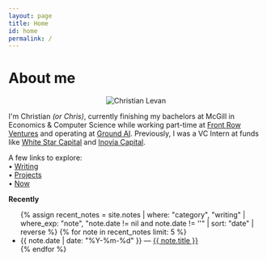 ```yaml
---
layout: page
title: Home
id: home
permalink: /
---
```


# About me

<div style="text-align: center;">
  <img src="{{ '/assets/IMG_8265.jpg' | relative_url }}" alt="Christian Levan" style="max-width: 500px">
</div>

I'm Christian _(or Chris)_, currently finishing my bachelors at McGill in Economics & Computer Science while working part-time at [Front Row Ventures](https://frontrow.ventures/) and operating at [Ground AI](https://groundai.com/). Previously, I was a VC Intern at funds like [White Star Capital](https://whitestarcapital.com/) and [Inovia Capital](https://inovia.vc/).

A few links to explore:
<br>
• <a href="/writing" class="internal-link">Writing</a>
<br>
• <a href="/projects" class="internal-link">Projects</a>
<br>
• <a href="/now" class="internal-link">Now</a>

<strong>Recently</strong>

<ul>
  {% assign recent_notes = site.notes | where: "category", "writing" | where_exp: "note", "note.date != nil and note.date != ''" | sort: "date" | reverse %}
  {% for note in recent_notes limit: 5 %}
    <li>
      {{ note.date | date: "%Y-%m-%d" }} — <a class="internal-link" href="{{ site.baseurl }}{{ note.url }}">{{ note.title }}</a>
    </li>
  {% endfor %}
</ul>

<style>
  .wrapper {
    max-width: 46em;
  }
</style>
